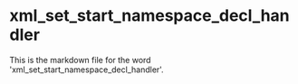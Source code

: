 # xml_set_start_namespace_decl_handler

This is the markdown file for the word 'xml_set_start_namespace_decl_handler'.
